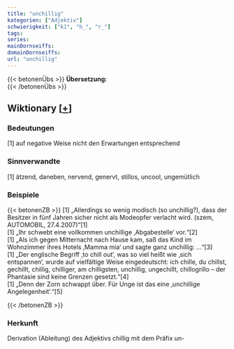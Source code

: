 ```yaml
---
title: "unchillig"
kategorien: ["Adjektiv"]
schwierigkeit: ["k1", "h_", "r_"]
tags:
series:
mainDornseiffs:
domainDornseiffs:
url: "unchillig"
---
```


{{< betonenÜbs >}}
**Übersetzung:**  
{{< /betonenÜbs >}}

## Wiktionary [[+](https://de.wiktionary.org/wiki/unchillig)]

### Bedeutungen
[1] auf negative Weise nicht den Erwartungen entsprechend  

### Sinnverwandte
[1] ätzend, daneben, nervend, genervt, stillos, uncool, ungemütlich  

### Beispiele
{{< betonenZB >}}
[1] „Allerdings so wenig modisch (so unchillig?), dass der Besitzer in fünf Jahren sicher nicht als Modeopfer verlacht wird. (szem, AUTOMOBIL, 27.4.2007)“[1]  
[1] „Ihr schwebt eine vollkommen unchillige ‚Abgabestelle‘ vor.“[2]  
[1] „Als ich gegen Mitternacht nach Hause kam, saß das Kind im Wohnzimmer ihres Hotels ‚Mamma mia‘ und sagte ganz unchillig: …“[3]  
[1] „Der englische Begriff ‚to chill out‘, was so viel heißt wie ‚sich entspannen‘, wurde auf vielfältige Weise eingedeutscht: ich chille, du chillst, gechillt, chillig, chilliger, am chilligsten, unchillig, ungechillt, chillogrillo – der Phantasie sind keine Grenzen gesetzt.“[4]  
[1] „Denn der Zorn schwappt über. Für Unge ist das eine ‚unchillige Angelegenheit‘.“[5]  

{{< /betonenZB >}}
### Herkunft
Derivation (Ableitung) des Adjektivs chillig mit dem Präfix un-  


